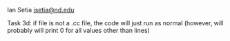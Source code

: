 Ian Setia
isetia@nd.edu

Task 3d: if file is not a .cc file, the code will just run as normal (however, will probably will print 0 for all values other than lines)
